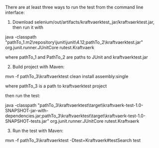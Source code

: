 There are at least three ways to run the test from the command line interface:

1. Download selenium/out/artifacts/kraftvaerktest_jar/kraftvaerktest.jar, then run it with

java -classpath "pathTo_1\.m2\repository\junit\junit\4.12;pathTo_2\kraftvaerktest.jar" org.junit.runner.JUnitCore rutest.Kraftvaerk
  
  where pathTo_1 and PathTo_2 are paths to JUnit and kraftvaerktest.jar
  
2. Build project with Maven:

mvn -f pathTo_3\kraftvaerktest clean install assembly:single

  where pathTo_3 is a path to kraftvaerktest project

then run the test:

java -classpath "pathTo_3\kraftvaerktest\target\kraftvaerk-test-1.0-SNAPSHOT-jar-with-dependencies.jar;pathTo_3\kraftvaerktest\target\kraftvaerk-test-1.0-SNAPSHOT-tests.jar" org.junit.runner.JUnitCore rutest.Kraftvaerk

3. Run the test with Maven:

mvn -f pathTo_3\kraftvaerktest -Dtest=Kraftvaerk#testSearch test

